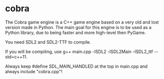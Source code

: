 # cobra

The Cobra game engine is a C++ game engine based on a very old and lost version made in Python. The main goal for this engine is to be used as a Python library, due to being faster and more high-level then PyGame.

You need SDL2 and SDL2-TTF to compile.

If you will be compiling, use g++ main.cpp -lSDL2 -lSDL2Main -lSDL2_ttf --std=c++11.

Always keep #define SDL_MAIN_HANDLED at the top in main.cpp and always include "cobra.cpp"!

